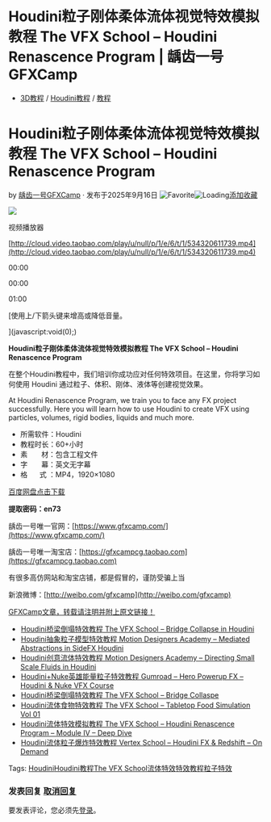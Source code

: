 # Houdini粒子刚体柔体流体视觉特效模拟教程 The VFX School – Houdini Renascence Program | 龋齿一号GFXCamp

-   [3D教程](https://www.gfxcamp.com/category/tutorial/3d/) / [Houdini教程](https://www.gfxcamp.com/category/tutorial/houdini-tutorials/) / [教程](https://www.gfxcamp.com/category/tutorial/)

# Houdini粒子刚体柔体流体视觉特效模拟教程 The VFX School – Houdini Renascence Program

by [龋齿一号GFXCamp](https://www.gfxcamp.com/author/gfxcamp/ "文章作者 龋齿一号GFXCamp") · 发布于2025年9月16日 ![Favorite](https://www.gfxcamp.com/wp-content/plugins/wp-favorite-posts/img/star.png "Favorite")![Loading](https://www.gfxcamp.com/wp-content/plugins/wp-favorite-posts/img/loading.gif "Loading")[添加收藏](?wpfpaction=add&postid=129640 "添加收藏")

![](https://www.gfxcamp.com/wp-content/uploads/2025/09/The-VFX-School-Houdini-Renascence-Program.jpg)  

视频播放器

[http://cloud.video.taobao.com/play/u/null/p/1/e/6/t/1/534320611739.mp4](http://cloud.video.taobao.com/play/u/null/p/1/e/6/t/1/534320611739.mp4)

00:00

00:00

01:00

[使用上/下箭头键来增高或降低音量。

](javascript:void\(0\);)

**Houdini粒子刚体柔体流体视觉特效模拟教程 The VFX School – Houdini Renascence Program**

在整个Houdini教程中，我们培训你成功应对任何特效项目。在这里，你将学习如何使用 Houdini 通过粒子、体积、刚体、液体等创建视觉效果。

At Houdini Renascence Program, we train you to face any FX project successfully. Here you will learn how to use Houdini to create VFX using particles, volumes, rigid bodies, liquids and much more.

-   所需软件：Houdini
-   教程时长：60+小时
-   素       材：包含工程文件
-   字       幕：英文无字幕
-   格      式 ：MP4，1920×1080

[百度网盘点击下载](https://pan.baidu.com/s/1xbNC-IepwOWVAtGUOPcBiQ?pwd=en73)

**提取密码：en73**

龋齿一号唯一官网：[https://www.gfxcamp.com/](https://www.gfxcamp.com/)

龋齿一号唯一淘宝店：[https://gfxcampcg.taobao.com](https://gfxcampcg.taobao.com)

有很多高仿网站和淘宝店铺，都是假冒的，谨防受骗上当

新浪微博：[http://weibo.com/gfxcamp](http://weibo.com/gfxcamp)

[GFXCamp文章，转载请注明并附上原文链接！](https://www.gfxcamp.com)

-   [![Houdini桥梁倒塌特效教程 The VFX School – Bridge Collapse in Houdini](data:image/gif;base64,R0lGODlhAQABAIAAAAAAAP///yH5BAEAAAAALAAAAAABAAEAAAIBRAA7)](https://www.gfxcamp.com/bridge-collapse-in-houdini/)[Houdini桥梁倒塌特效教程 The VFX School – Bridge Collapse in Houdini](https://www.gfxcamp.com/bridge-collapse-in-houdini/)
-   [![Houdini抽象粒子模型特效教程 Motion Designers Academy – Mediated Abstractions in SideFX Houdini](data:image/gif;base64,R0lGODlhAQABAIAAAAAAAP///yH5BAEAAAAALAAAAAABAAEAAAIBRAA7)](https://www.gfxcamp.com/mediated-abstractions-in-sidefx-houdini/)[Houdini抽象粒子模型特效教程 Motion Designers Academy – Mediated Abstractions in SideFX Houdini](https://www.gfxcamp.com/mediated-abstractions-in-sidefx-houdini/)
-   [![Houdini创意流体特效教程 Motion Designers Academy – Directing Small Scale Fluids in Houdini](data:image/gif;base64,R0lGODlhAQABAIAAAAAAAP///yH5BAEAAAAALAAAAAABAAEAAAIBRAA7)](https://www.gfxcamp.com/directing-small-scale-fluids-in-houdini/)[Houdini创意流体特效教程 Motion Designers Academy – Directing Small Scale Fluids in Houdini](https://www.gfxcamp.com/directing-small-scale-fluids-in-houdini/)
-   [![Houdini+Nuke英雄能量粒子特效教程 Gumroad – Hero Powerup FX – Houdini & Nuke VFX Course](data:image/gif;base64,R0lGODlhAQABAIAAAAAAAP///yH5BAEAAAAALAAAAAABAAEAAAIBRAA7)](https://www.gfxcamp.com/hero-powerup-fx/)[Houdini+Nuke英雄能量粒子特效教程 Gumroad – Hero Powerup FX – Houdini & Nuke VFX Course](https://www.gfxcamp.com/hero-powerup-fx/)
-   [![Houdini桥梁倒塌特效教程 The VFX School – Bridge Collaspe](data:image/gif;base64,R0lGODlhAQABAIAAAAAAAP///yH5BAEAAAAALAAAAAABAAEAAAIBRAA7)](https://www.gfxcamp.com/the-vfx-school-bridge-collaspe/)[Houdini桥梁倒塌特效教程 The VFX School – Bridge Collaspe](https://www.gfxcamp.com/the-vfx-school-bridge-collaspe/)
-   [![Houdini流体食物特效教程 The VFX School – Tabletop Food Simulation Vol 01](data:image/gif;base64,R0lGODlhAQABAIAAAAAAAP///yH5BAEAAAAALAAAAAABAAEAAAIBRAA7)](https://www.gfxcamp.com/the-vfx-school-tabletop-food-simulation/)[Houdini流体食物特效教程 The VFX School – Tabletop Food Simulation Vol 01](https://www.gfxcamp.com/the-vfx-school-tabletop-food-simulation/)
-   [![Houdini流体特效模拟教程 The VFX School – Houdini Renascence Program – Module IV – Deep Dive](data:image/gif;base64,R0lGODlhAQABAIAAAAAAAP///yH5BAEAAAAALAAAAAABAAEAAAIBRAA7)](https://www.gfxcamp.com/houdini-renascence-program-module-iv-deep-dive/)[Houdini流体特效模拟教程 The VFX School – Houdini Renascence Program – Module IV – Deep Dive](https://www.gfxcamp.com/houdini-renascence-program-module-iv-deep-dive/)
-   [![Houdini流体粒子爆炸特效教程 Vertex School – Houdini FX & Redshift – On Demand](data:image/gif;base64,R0lGODlhAQABAIAAAAAAAP///yH5BAEAAAAALAAAAAABAAEAAAIBRAA7)](https://www.gfxcamp.com/houdini-fx-redshift-on-demand/)[Houdini流体粒子爆炸特效教程 Vertex School – Houdini FX & Redshift – On Demand](https://www.gfxcamp.com/houdini-fx-redshift-on-demand/)

[](javascript:void\(0\); "微博")[](javascript:void\(0\); "微信")[](javascript:void\(0\); "QQ")[](javascript:void\(0\); "QQ空间")

Tags: [Houdini](https://www.gfxcamp.com/tag/houdini/)[Houdini教程](https://www.gfxcamp.com/tag/houdini%e6%95%99%e7%a8%8b/)[The VFX School](https://www.gfxcamp.com/tag/the-vfx-school/)[流体特效](https://www.gfxcamp.com/tag/%e6%b5%81%e4%bd%93%e7%89%b9%e6%95%88/)[特效教程](https://www.gfxcamp.com/tag/%e7%89%b9%e6%95%88%e6%95%99%e7%a8%8b/)[粒子特效](https://www.gfxcamp.com/tag/%e7%b2%92%e5%ad%90%e7%89%b9%e6%95%88/)

### 发表回复 [取消回复](/houdini-renascence-program/#respond)

要发表评论，您必须先[登录](https://www.gfxcamp.com/wp-login.php?redirect_to=https%3A%2F%2Fwww.gfxcamp.com%2Fhoudini-renascence-program%2F)。
